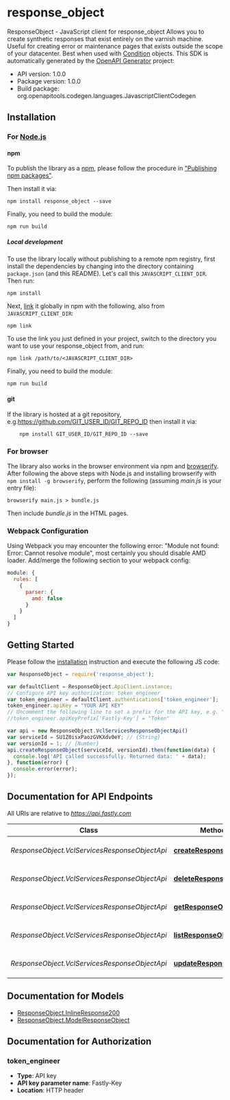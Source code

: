 # response_object

ResponseObject - JavaScript client for response_object
Allows you to create synthetic responses that exist entirely on the varnish machine. Useful for creating error or maintenance pages that exists outside the scope of your datacenter. Best when used with [Condition](#condition) objects.
This SDK is automatically generated by the [OpenAPI Generator](https://openapi-generator.tech) project:

- API version: 1.0.0
- Package version: 1.0.0
- Build package: org.openapitools.codegen.languages.JavascriptClientCodegen

## Installation

### For [Node.js](https://nodejs.org/)

#### npm

To publish the library as a [npm](https://www.npmjs.com/), please follow the procedure in ["Publishing npm packages"](https://docs.npmjs.com/getting-started/publishing-npm-packages).

Then install it via:

```shell
npm install response_object --save
```

Finally, you need to build the module:

```shell
npm run build
```

##### Local development

To use the library locally without publishing to a remote npm registry, first install the dependencies by changing into the directory containing `package.json` (and this README). Let's call this `JAVASCRIPT_CLIENT_DIR`. Then run:

```shell
npm install
```

Next, [link](https://docs.npmjs.com/cli/link) it globally in npm with the following, also from `JAVASCRIPT_CLIENT_DIR`:

```shell
npm link
```

To use the link you just defined in your project, switch to the directory you want to use your response_object from, and run:

```shell
npm link /path/to/<JAVASCRIPT_CLIENT_DIR>
```

Finally, you need to build the module:

```shell
npm run build
```

#### git

If the library is hosted at a git repository, e.g.https://github.com/GIT_USER_ID/GIT_REPO_ID
then install it via:

```shell
    npm install GIT_USER_ID/GIT_REPO_ID --save
```

### For browser

The library also works in the browser environment via npm and [browserify](http://browserify.org/). After following
the above steps with Node.js and installing browserify with `npm install -g browserify`,
perform the following (assuming *main.js* is your entry file):

```shell
browserify main.js > bundle.js
```

Then include *bundle.js* in the HTML pages.

### Webpack Configuration

Using Webpack you may encounter the following error: "Module not found: Error:
Cannot resolve module", most certainly you should disable AMD loader. Add/merge
the following section to your webpack config:

```javascript
module: {
  rules: [
    {
      parser: {
        amd: false
      }
    }
  ]
}
```

## Getting Started

Please follow the [installation](#installation) instruction and execute the following JS code:

```javascript
var ResponseObject = require('response_object');

var defaultClient = ResponseObject.ApiClient.instance;
// Configure API key authorization: token_engineer
var token_engineer = defaultClient.authentications['token_engineer'];
token_engineer.apiKey = "YOUR API KEY"
// Uncomment the following line to set a prefix for the API key, e.g. "Token" (defaults to null)
//token_engineer.apiKeyPrefix['Fastly-Key'] = "Token"

var api = new ResponseObject.VclServicesResponseObjectApi()
var serviceId = SU1Z0isxPaozGVKXdv0eY; // {String} 
var versionId = 1; // {Number} 
api.createResponseObject(serviceId, versionId).then(function(data) {
  console.log('API called successfully. Returned data: ' + data);
}, function(error) {
  console.error(error);
});


```

## Documentation for API Endpoints

All URIs are relative to *https://api.fastly.com*

Class | Method | HTTP request | Description
------------ | ------------- | ------------- | -------------
*ResponseObject.VclServicesResponseObjectApi* | [**createResponseObject**](docs/VclServicesResponseObjectApi.md#createResponseObject) | **POST** /service/{service_id}/version/{version_id}/response_object | Create a Response object
*ResponseObject.VclServicesResponseObjectApi* | [**deleteResponseObject**](docs/VclServicesResponseObjectApi.md#deleteResponseObject) | **DELETE** /service/{service_id}/version/{version_id}/response_object/{response_object_name} | Delete a Response Object
*ResponseObject.VclServicesResponseObjectApi* | [**getResponseObject**](docs/VclServicesResponseObjectApi.md#getResponseObject) | **GET** /service/{service_id}/version/{version_id}/response_object/{response_object_name} | Get a Response object
*ResponseObject.VclServicesResponseObjectApi* | [**listResponseObjects**](docs/VclServicesResponseObjectApi.md#listResponseObjects) | **GET** /service/{service_id}/version/{version_id}/response_object | List Response objects
*ResponseObject.VclServicesResponseObjectApi* | [**updateResponseObject**](docs/VclServicesResponseObjectApi.md#updateResponseObject) | **PUT** /service/{service_id}/version/{version_id}/response_object/{response_object_name} | Update a Response object


## Documentation for Models

 - [ResponseObject.InlineResponse200](docs/InlineResponse200.md)
 - [ResponseObject.ModelResponseObject](docs/ModelResponseObject.md)


## Documentation for Authorization



### token_engineer


- **Type**: API key
- **API key parameter name**: Fastly-Key
- **Location**: HTTP header

